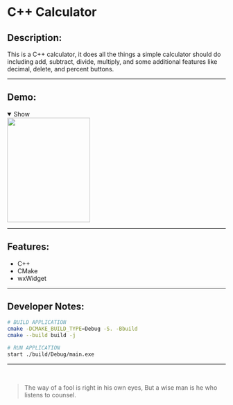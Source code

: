 # C++ Calculator

## Description:

This is a C++ calculator, it does all the things a simple calculator should do including add, subtract, divide, multiply, and some additional features like decimal, delete, and percent buttons.

---

## Demo:

<details open>
  <summary>Show</summary>
  <img src="https://github.com/user-attachments/assets/6af3130a-868e-4c2a-92f2-a475e39ee54b" width="191" height="241">
  <br>
</details>

---

## Features:

- C++
- CMake
- wxWidget

---

## Developer Notes:

``` bash
# BUILD APPLICATION
cmake -DCMAKE_BUILD_TYPE=Debug -S. -Bbuild
cmake --build build -j

# RUN APPLICATION
start ./build/Debug/main.exe
```

---

<br>

> The way of a fool is right in his own eyes, But a wise man is he who listens to counsel.
